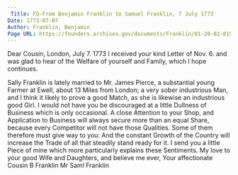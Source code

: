 ```yaml
---
 Title: FO-From Benjamin Franklin to Samuel Franklin, 7 July 1773
Date: 1773-07-07
Author: Franklin, Benjamin
Page URL: https://founders.archives.gov/documents/Franklin/01-20-02-0154
---
```


Dear Cousin,
London, July 7. 1773
I received your kind Letter of Nov. 6. and was glad to hear of the Welfare of yourself and Family, which I hope continues.

Sally Franklin is lately married to Mr. James Pierce, a substantial young Farmer at Ewell, about 13 Miles from London; a very sober industrious Man, and I think it likely to prove a good Match, as she is likewise an industrious good Girl.
I would not have you be discouraged at a little Dullness of Business which is only occasional. A close Attention to your Shop, and Application to Business will always secure more than an equal Share, because every Competitor will not have those Qualities. Some of them therefore must give way to you: And the constant Growth of the Country will increase the Trade of all that steadily stand ready for it. I send you a little Piece of mine which more particularly explains these Sentiments.
My love to your good Wife and Daughters, and believe me ever, Your affectionate Cousin
B Franklin
Mr Saml Franklin

